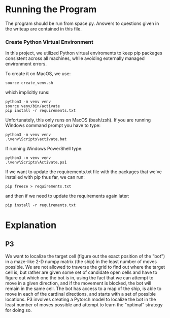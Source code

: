 # Running the Program
The program should be run from space.py. Answers to questions given in the writeup are contained in this file.

### Create Python Virtual Environment

In this project, we utilized Python virtual enviroments to keep pip packages consistent across all machines, while avoiding externally managed environment errors.

To create it on MacOS, we use:

```shell
source create_venv.sh
```

which implicitly runs:

```shell
python3 -m venv venv
source venv/bin/activate
pip install -r requirements.txt
```

Unfortunately, this only runs on MacOS (bash/zsh). If you are running Windows command prompt you have to type:
```shell
python3 -m venv venv
.\venv\Scripts\activate.bat
```
If running Windows PowerShell type:
```shell
python3 -m venv venv
.\venv\Scripts\Activate.ps1
```

If we want to update the requirements.txt file with the packages that we've installed with pip thus far, we can run:

```shell
pip freeze > requirements.txt
```

and then if we need to update the requirements again later:

```shell
pip install -r requirements.txt
```

# Explanation
## P3
We want to localize the target cell (figure out the exact position of the "bot") in a maze-like 2-D numpy matrix (the ship) in the least number of moves possible. We are not allowed to traverse the grid to find out where the target cell is, but rather are given some set of candidate open cells and have to figure out which one the bot is in, using the fact that we can attempt to move in a given direction, and if the movement is blocked, the bot will remain in the same cell. The bot has access to a map of the ship, is able to move in each of the cardinal directions, and starts with a set of possible locations. P3 involves creating a Pytorch model to localize the bot in the least number of moves possible and attempt to learn the "optimal" strategy for doing so.
